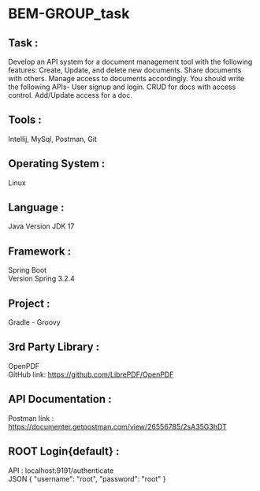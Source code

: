 # BEM-GROUP_task

## Task :
Develop an API system for a document management tool with the following features:
Create, Update, and delete new documents.
Share documents with others.
Manage access to documents accordingly.
You should write the following APIs-
User signup and login.
CRUD for docs with access control.
Add/Update access for a doc.

## Tools :
Intellij, MySql, Postman, Git

## Operating System :
Linux

## Language :
Java
Version JDK 17

## Framework :
Spring Boot\
Version Spring 3.2.4

## Project :
Gradle - Groovy

## 3rd Party Library :
OpenPDF\
GitHub link: https://github.com/LibrePDF/OpenPDF

## API Documentation :
Postman link : https://documenter.getpostman.com/view/26556785/2sA35G3hDT

## ROOT Login{default} :
API : localhost:9191/authenticate\
JSON
{
    "username": "root",
    "password": "root"
}
